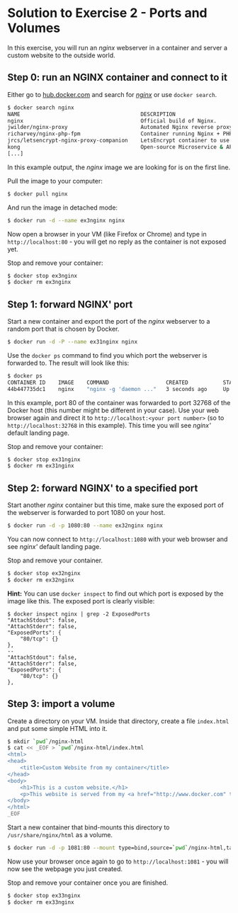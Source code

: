# Solution to Exercise 2 - Ports and Volumes

In this exercise, you will run an _nginx_ webserver in a container and server a custom website to the outside world.

## Step 0: run an NGINX container and connect to it

Either go to [hub.docker.com](https://hub.docker.com) and search for *[nginx](https://hub.docker.com/_/nginx/)* or use `docker search`.

```bash
$ docker search nginx
NAME                                      DESCRIPTION                                     STARS    OFFICIAL   AUTOMATED
nginx                                     Official build of Nginx.                        8564     [OK]
jwilder/nginx-proxy                       Automated Nginx reverse proxy for docker c...   1335                [OK]
richarvey/nginx-php-fpm                   Container running Nginx + PHP-FPM capable ...   547                 [OK]
jrcs/letsencrypt-nginx-proxy-companion    LetsEncrypt container to use with nginx as...   367                 [OK]
kong                                      Open-source Microservice & API Management ...   187      [OK]
[...]
```
In this example output, the *nginx* image we are looking for is on the first line.

Pull the image to your computer:

```bash
$ docker pull nginx
```

And run the image in detached mode:

```bash
$ docker run -d --name ex3nginx nginx
```

Now open a browser in your VM (like Firefox or Chrome) and type in `http://localhost:80` - you will get no reply as the container is not exposed yet.

Stop and remove your container:

```bash
$ docker stop ex3nginx
$ docker rm ex3nginx
```

## Step 1: forward NGINX' port

Start a new container and export the port of the _nginx_ webserver to a random port that is chosen by Docker.

```bash
$ docker run -d -P --name ex31nginx nginx
```

Use the `docker ps` command to find you which port the webserver is forwarded to. The result will look like this:

```bash
$ docker ps
CONTAINER ID    IMAGE    COMMAND                  CREATED           STATUS          PORTS                   NAMES
44b447735dc1    nginx    "nginx -g 'daemon ..."   3 seconds ago     Up 2 seconds    0.0.0.0:32768->80/tcp   ex31nginx
```

In this example, port 80 of the container was forwarded to port 32768 of the Docker host (this number might be different in your case). Use your web browser again and direct it to
`http://localhost:<your port number>` (so to `http://localhost:32768` in this example). This time you will see *nginx'* default landing page.

Stop and remove your container:

```bash
$ docker stop ex31nginx
$ docker rm ex31nginx
```

## Step 2: forward NGINX' to a specified port

Start another _nginx_ container but this time, make sure the exposed port of the webserver is forwarded to port 1080 on your host.

```bash
$ docker run -d -p 1080:80 --name ex32nginx nginx
```

You can now connect to `http://localhost:1080` with your web browser and see _nginx'_ default landing page.

Stop and remove your container.

```bash
$ docker stop ex32nginx
$ docker rm ex32nginx
```

**Hint:** You can use `docker inspect` to find out which port is exposed by the image like this. The exposed port is clearly visible:

```
$ docker inspect nginx | grep -2 ExposedPorts
"AttachStdout": false,
"AttachStderr": false,
"ExposedPorts": {
    "80/tcp": {}
},
--
"AttachStdout": false,
"AttachStderr": false,
"ExposedPorts": {
    "80/tcp": {}
},
```


## Step 3: import a volume

Create a directory on your VM. Inside that directory, create a file `index.html` and put some simple HTML into it.

```bash
$ mkdir `pwd`/nginx-html
$ cat << _EOF > `pwd`/nginx-html/index.html
<html>
<head>
    <title>Custom Website from my container</title>
</head>
<body>
    <h1>This is a custom website.</h1>
    <p>This website is served from my <a href="http://www.docker.com" target="_blank">Docker</a> container.</p>
</body>
</html>
_EOF
```

Start a new container that bind-mounts this directory to `/usr/share/nginx/html` as a volume.

```bash
$ docker run -d -p 1081:80 --mount type=bind,source=`pwd`/nginx-html,target=/usr/share/nginx/html --name ex33nginx nginx
```

Now use your browser once again to go to `http://localhost:1081` - you will now see the webpage you just created.

Stop and remove your container once you are finished.

```bash
$ docker stop ex33nginx
$ docker rm ex33nginx
```
